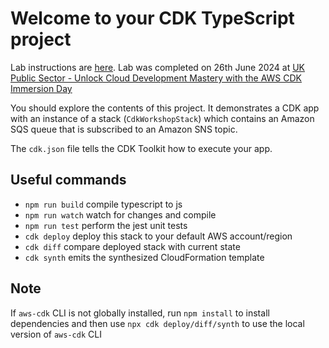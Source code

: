 # Welcome to your CDK TypeScript project

Lab instructions are [here](https://cdkworkshop.com/20-typescript.html). Lab was completed on 26th June 2024 at [UK Public Sector - Unlock Cloud Development Mastery with the AWS CDK Immersion Day](https://aws-experience.com/emea/uki/e/6010f/uk-public-sector---unlock-cloud-development-mastery-with-the-aws-cdk-immersion-day)

You should explore the contents of this project. It demonstrates a CDK app with an instance of a stack (`CdkWorkshopStack`)
which contains an Amazon SQS queue that is subscribed to an Amazon SNS topic.

The `cdk.json` file tells the CDK Toolkit how to execute your app.

## Useful commands

* `npm run build`   compile typescript to js
* `npm run watch`   watch for changes and compile
* `npm run test`    perform the jest unit tests
* `cdk deploy`      deploy this stack to your default AWS account/region
* `cdk diff`        compare deployed stack with current state
* `cdk synth`       emits the synthesized CloudFormation template

## Note
If `aws-cdk` CLI is not globally installed, run `npm install` to install dependencies and then use `npx cdk deploy/diff/synth` to use the local version of `aws-cdk` CLI
